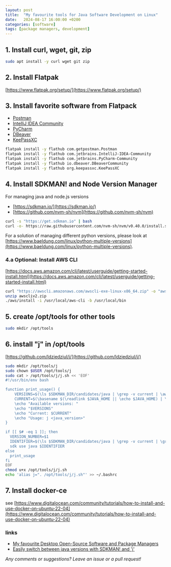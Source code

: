```yaml
---
layout: post
title:  "My favourite tools for Java Software Development on Linux"
date:   2024-08-17 16:00:00 +0200
categories: [software]
tags: [package managers, development]
---
```


## 1. Install curl, wget, git, zip

```bash
sudo apt install -y curl wget git zip
```

## 2. Install Flatpak

[https://www.flatpak.org/setup/](https://www.flatpak.org/setup/)


## 3. Install favorite software from Flatpack

* [Postman](https://flathub.org/apps/com.getpostman.Postman)
* [IntelliJ IDEA Community](https://flathub.org/apps/com.jetbrains.IntelliJ-IDEA-Community)
* [PyCharm](https://flathub.org/apps/com.jetbrains.PyCharm-Community)
* [DBeaver](https://flathub.org/apps/io.dbeaver.DBeaverCommunity)
* [KeePassXC](https://flathub.org/apps/org.keepassxc.KeePassXC)

```bash
flatpak install -y flathub com.getpostman.Postman
flatpak install -y flathub com.jetbrains.IntelliJ-IDEA-Community
flatpak install -y flathub com.jetbrains.PyCharm-Community
flatpak install -y flathub io.dbeaver.DBeaverCommunity
flatpak install -y flathub org.keepassxc.KeePassXC
```

## 4. Install SDKMAN! and Node Version Manager

For managing java and node.js versions

* [https://sdkman.io/](https://sdkman.io/)
* [https://github.com/nvm-sh/nvm](https://github.com/nvm-sh/nvm)

```bash
curl -s "https://get.sdkman.io" | bash 
curl -o- https://raw.githubusercontent.com/nvm-sh/nvm/v0.40.0/install.sh | bash
```

For a solution of managing different python versions, please look at [https://www.baeldung.com/linux/python-multiple-versions](https://www.baeldung.com/linux/python-multiple-versions).

### 4.a Optional: Install AWS CLI

[https://docs.aws.amazon.com/cli/latest/userguide/getting-started-install.html](https://docs.aws.amazon.com/cli/latest/userguide/getting-started-install.html)

```bash
curl "https://awscli.amazonaws.com/awscli-exe-linux-x86_64.zip" -o "awscliv2.zip"
unzip awscliv2.zip
./aws/install -i /usr/local/aws-cli -b /usr/local/bin
```
## 5. create /opt/tools for other tools

```bash
sudo mkdir /opt/tools
```

## 6. install "j" in /opt/tools

[https://github.com/ldziedziul/j/](https://github.com/ldziedziul/j/)

```bash
sudo mkdir /opt/tools/j
sudo chown $USER /opt/tools/j
sudo cat > /opt/tools/j/j.sh << 'EOF'
#!/usr/bin/env bash

function print_usage() {
    VERSIONS=$(\ls $SDKMAN_DIR/candidates/java | \grep -v current | \awk -F'.' '{print $1}' | \sort -nr | \uniq)
    CURRENT=$(\basename $(\readlink $JAVA_HOME || \echo $JAVA_HOME) | \awk -F'.' '{print $1}')
    \echo "Available versions: "
    \echo "$VERSIONS"
    \echo "Current: $CURRENT"
    \echo "Usage: j <java_version>"
}

if [[ $# -eq 1 ]]; then
  VERSION_NUMBER=$1
  IDENTIFIER=$(\ls $SDKMAN_DIR/candidates/java | \grep -v current | \grep "^$VERSION_NUMBER." | \sort -r | \head -n 1)
  sdk use java $IDENTIFIER
else
  print_usage
fi
EOF
chmod u+x /opt/tools/j/j.sh
echo 'alias j=". /opt/tools/j/j.sh"' >> ~/.bashrc
```

## 7. Install docker-ce

see [https://www.digitalocean.com/community/tutorials/how-to-install-and-use-docker-on-ubuntu-22-04](https://www.digitalocean.com/community/tutorials/how-to-install-and-use-docker-on-ubuntu-22-04)

### links

* [My favourite Desktop Open-Source Software and Package Managers](https://joerg-pfruender.github.io/software/2023/04/08/softwarepackages.html)
* [Easily switch between java versions with SDKMAN! and 'j'](https://joerg-pfruender.github.io/software/java/2022/12/30/sdkman_j.html)


*Any comments or suggestions? Leave an issue or a pull request!*